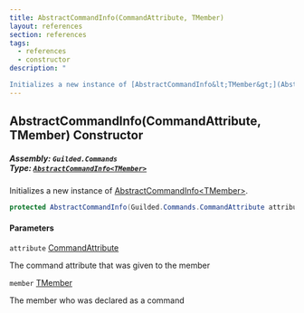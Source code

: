 ```yaml
---
title: AbstractCommandInfo(CommandAttribute, TMember)
layout: references
section: references
tags:
  - references
  - constructor
description: "

Initializes a new instance of [AbstractCommandInfo&lt;TMember&gt;](AbstractCommandInfo_TMember_ 'Guilded.Commands.AbstractCommandInfo<TMember>')."
---
```


## AbstractCommandInfo(CommandAttribute, TMember) Constructor
##### **Assembly:** `Guilded.Commands`<br/>**Type:** [`AbstractCommandInfo<TMember>`](AbstractCommandInfo_TMember_ 'Guilded.Commands.AbstractCommandInfo<TMember>')

Initializes a new instance of [AbstractCommandInfo&lt;TMember&gt;](AbstractCommandInfo_TMember_ 'Guilded.Commands.AbstractCommandInfo<TMember>').

```csharp
protected AbstractCommandInfo(Guilded.Commands.CommandAttribute attribute, TMember member);
```
#### Parameters

<a name='Guilded.Commands.AbstractCommandInfo_TMember_.AbstractCommandInfo(Guilded.Commands.CommandAttribute,TMember).attribute'></a>

`attribute` [CommandAttribute](CommandAttribute 'Guilded.Commands.CommandAttribute')

The command attribute that was given to the member

<a name='Guilded.Commands.AbstractCommandInfo_TMember_.AbstractCommandInfo(Guilded.Commands.CommandAttribute,TMember).member'></a>

`member` [TMember](AbstractCommandInfo_TMember_#Guilded.Commands.AbstractCommandInfo_TMember_.TMember 'Guilded.Commands.AbstractCommandInfo<TMember>.TMember')

The member who was declared as a command